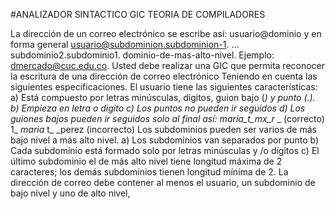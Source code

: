 #ANALIZADOR SINTACTICO GIC TEORIA DE COMPILADORES

La dirección de un correo electrónico se escribe así: usuario@dominio y en forma general
usuario@subdominion.subdominion-1. …subdominio2.subdominio1. dominio-de-mas-alto-nivel.
Ejemplo: dmercado@cuc.edu.co.
Usted debe realizar una GIC que permita reconocer la escritura de una dirección de correo
electrónico Teniendo en cuenta las siguientes especificaciones.
El usuario tiene las siguientes características:
a) Está compuesto por letras minúsculas, dígitos, guion bajo (_) y punto (.).
b) Empieza en letra o digito
c) Los puntos no pueden ir seguidos
d) Los guiones bajos pueden ir seguidos solo al final así:
maria_t_mx_r_ _ (correcto)
1_ _maria_ t_ _perez (incorrecto)
Los subdominios pueden ser varios de más bajo nivel a más alto nivel.
a) Los subdominios van separados por punto
b) Cada subdominio está formado solo por letras minúsculas y /o dígitos
c) El último subdominio el de más alto nivel tiene longitud máxima de 2 caracteres; los
demás subdominios tienen longitud mínima de 2.
La dirección de correo debe contener al menos el usuario, un subdominio de bajo nivel y uno de
alto nivel, 